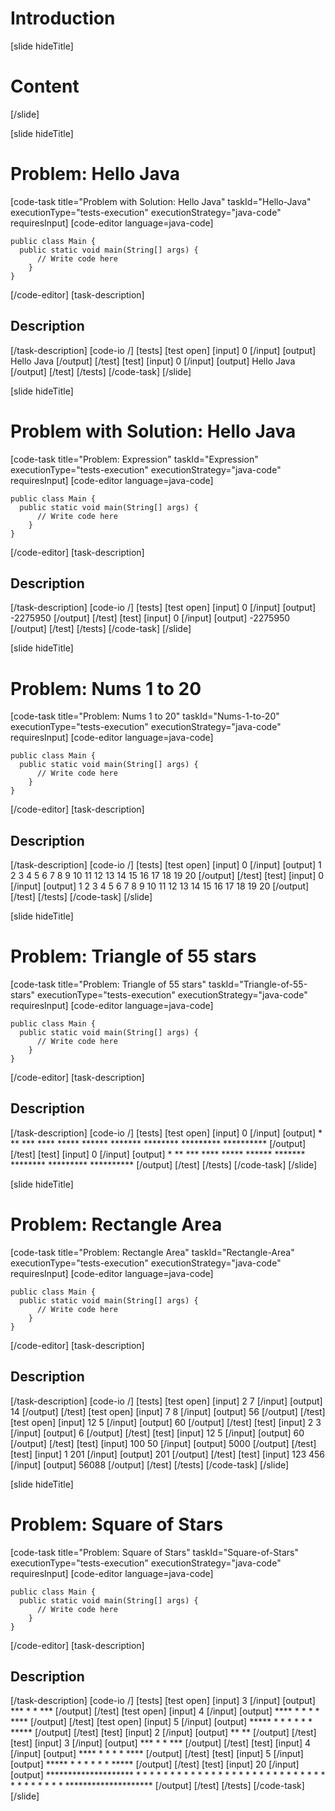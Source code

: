 # Introduction
[slide hideTitle]

# Content


[/slide]

[slide hideTitle]
# Problem: Hello Java
[code-task title="Problem with Solution: Hello Java" taskId="Hello-Java" executionType="tests-execution" executionStrategy="java-code" requiresInput]
[code-editor language=java-code]
```
public class Main {
  public static void main(String[] args) {
      // Write code here
    }
}
```
[/code-editor]
[task-description]
## Description



[/task-description]
[code-io /]
[tests]
[test open]
[input]
0
[/input]
[output]
Hello Java
[/output]
[/test]
[test]
[input]
0
[/input]
[output]
Hello Java
[/output]
[/test]
[/tests]
[/code-task]
[/slide]

[slide hideTitle]
# Problem with Solution: Hello Java
[code-task title="Problem: Expression" taskId="Expression" executionType="tests-execution" executionStrategy="java-code" requiresInput]
[code-editor language=java-code]
```
public class Main {
  public static void main(String[] args) {
      // Write code here
    }
}
```
[/code-editor]
[task-description]
## Description



[/task-description]
[code-io /]
[tests]
[test open]
[input]
0
[/input]
[output]
-2275950
[/output]
[/test]
[test]
[input]
0
[/input]
[output]
-2275950
[/output]
[/test]
[/tests]
[/code-task]
[/slide]

[slide hideTitle]
# Problem: Nums 1 to 20
[code-task title="Problem: Nums 1 to 20" taskId="Nums-1-to-20" executionType="tests-execution" executionStrategy="java-code" requiresInput]
[code-editor language=java-code]
```
public class Main {
  public static void main(String[] args) {
      // Write code here
    }
}
```
[/code-editor]
[task-description]
## Description



[/task-description]
[code-io /]
[tests]
[test open]
[input]
0
[/input]
[output]
1
2
3
4
5
6
7
8
9
10
11
12
13
14
15
16
17
18
19
20
[/output]
[/test]
[test]
[input]
0
[/input]
[output]
1
2
3
4
5
6
7
8
9
10
11
12
13
14
15
16
17
18
19
20
[/output]
[/test]
[/tests]
[/code-task]
[/slide]

[slide hideTitle]
# Problem: Triangle of 55 stars
[code-task title="Problem: Triangle of 55 stars" taskId="Triangle-of-55-stars" executionType="tests-execution" executionStrategy="java-code" requiresInput]
[code-editor language=java-code]
```
public class Main {
  public static void main(String[] args) {
      // Write code here
    }
}
```
[/code-editor]
[task-description]
## Description


[/task-description]
[code-io /]
[tests]
[test open]
[input]
0
[/input]
[output]
\*
\*\*
\*\*\*
\*\*\*\*
\*\*\*\*\*
\*\*\*\*\*\*
\*\*\*\*\*\*\*
\*\*\*\*\*\*\*\*
\*\*\*\*\*\*\*\*\*
\*\*\*\*\*\*\*\*\*\*
[/output]
[/test]
[test]
[input]
0
[/input]
[output]
\*
\*\*
\*\*\*
\*\*\*\*
\*\*\*\*\*
\*\*\*\*\*\*
\*\*\*\*\*\*\*
\*\*\*\*\*\*\*\*
\*\*\*\*\*\*\*\*\*
\*\*\*\*\*\*\*\*\*\*
[/output]
[/test]
[/tests]
[/code-task]
[/slide]

[slide hideTitle]
# Problem: Rectangle Area
[code-task title="Problem: Rectangle Area" taskId="Rectangle-Area" executionType="tests-execution" executionStrategy="java-code" requiresInput]
[code-editor language=java-code]
```
public class Main {
  public static void main(String[] args) {
      // Write code here
    }
}
```
[/code-editor]
[task-description]
## Description


[/task-description]
[code-io /]
[tests]
[test open]
[input]
2
7
[/input]
[output]
14
[/output]
[/test]
[test open]
[input]
7
8
[/input]
[output]
56
[/output]
[/test]
[test open]
[input]
12
5
[/input]
[output]
60
[/output]
[/test]
[test]
[input]
2
3
[/input]
[output]
6
[/output]
[/test]
[test]
[input]
12
5
[/input]
[output]
60
[/output]
[/test]
[test]
[input]
100
50
[/input]
[output]
5000
[/output]
[/test]
[test]
[input]
1
201
[/input]
[output]
201
[/output]
[/test]
[test]
[input]
123
456
[/input]
[output]
56088
[/output]
[/test]
[/tests]
[/code-task]
[/slide]

[slide hideTitle]
# Problem: Square of Stars
[code-task title="Problem: Square of Stars" taskId="Square-of-Stars" executionType="tests-execution" executionStrategy="java-code" requiresInput]
[code-editor language=java-code]
```
public class Main {
  public static void main(String[] args) {
      // Write code here
    }
}
```
[/code-editor]
[task-description]
## Description

[/task-description]
[code-io /]
[tests]
[test open]
[input]
3
[/input]
[output]
\*\*\*
\* \*
\*\*\*
[/output]
[/test]
[test open]
[input]
4
[/input]
[output]
\*\*\*\*
\*  \*
\*  \*
\*\*\*\*
[/output]
[/test]
[test open]
[input]
5
[/input]
[output]
\*\*\*\*\*
\*   \*
\*   \*
\*   \*
\*\*\*\*\*
[/output]
[/test]
[test]
[input]
2
[/input]
[output]
\*\*
\*\*
[/output]
[/test]
[test]
[input]
3
[/input]
[output]
\*\*\*
\* \*
\*\*\*
[/output]
[/test]
[test]
[input]
4
[/input]
[output]
\*\*\*\*
\*  \*
\*  \*
\*\*\*\*
[/output]
[/test]
[test]
[input]
5
[/input]
[output]
\*\*\*\*\*
\*   \*
\*   \*
\*   \*
\*\*\*\*\*
[/output]
[/test]
[test]
[input]
20
[/input]
[output]
\*\*\*\*\*\*\*\*\*\*\*\*\*\*\*\*\*\*\*\*
\*                  \*
\*                  \*
\*                  \*
\*                  \*
\*                  \*
\*                  \*
\*                  \*
\*                  \*
\*                  \*
\*                  \*
\*                  \*
\*                  \*
\*                  \*
\*                  \*
\*                  \*
\*                  \*
\*                  \*
\*                  \*
\*\*\*\*\*\*\*\*\*\*\*\*\*\*\*\*\*\*\*\*
[/output]
[/test]
[/tests]
[/code-task]
[/slide]

